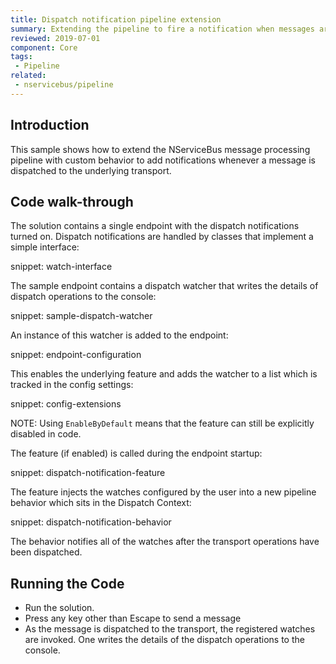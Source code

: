 ```yaml
---
title: Dispatch notification pipeline extension
summary: Extending the pipeline to fire a notification when messages are dispatched.
reviewed: 2019-07-01
component: Core
tags:
 - Pipeline
related:
 - nservicebus/pipeline
---
```


## Introduction

This sample shows how to extend the NServiceBus message processing pipeline with custom behavior to add notifications whenever a message is dispatched to the underlying transport.

## Code walk-through

The solution contains a single endpoint with the dispatch notifications turned on. Dispatch notifications are handled by classes that implement a simple interface:

snippet: watch-interface

The sample endpoint contains a dispatch watcher that writes the details of dispatch operations to the console:

snippet: sample-dispatch-watcher

An instance of this watcher is added to the endpoint:

snippet: endpoint-configuration 

This enables the underlying feature and adds the watcher to a list which is tracked in the config settings:

snippet: config-extensions

NOTE: Using `EnableByDefault` means that the feature can still be explicitly disabled in code.

The feature (if enabled) is called during the endpoint startup:

snippet: dispatch-notification-feature

The feature injects the watches configured by the user into a new pipeline behavior which sits in the Dispatch Context:

snippet: dispatch-notification-behavior

The behavior notifies all of the watches after the transport operations have been dispatched.

## Running the Code

 * Run the solution.
 * Press any key other than Escape to send a message
 * As the message is dispatched to the transport, the registered watches are invoked. One writes the details of the dispatch operations to the console.
